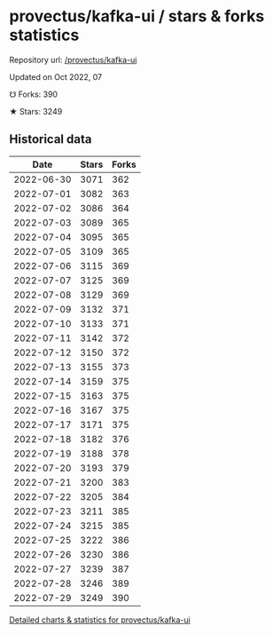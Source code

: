 # provectus/kafka-ui / stars & forks statistics

Repository url: [/provectus/kafka-ui](https://github.com/provectus/kafka-ui)

Updated on Oct 2022, 07

☋ Forks: 390

★ Stars: 3249

## Historical data
| Date | Stars | Forks |
|------|-------|-------|
| 2022-06-30 | 3071 | 362 | 
| 2022-07-01 | 3082 | 363 | 
| 2022-07-02 | 3086 | 364 | 
| 2022-07-03 | 3089 | 365 | 
| 2022-07-04 | 3095 | 365 | 
| 2022-07-05 | 3109 | 365 | 
| 2022-07-06 | 3115 | 369 | 
| 2022-07-07 | 3125 | 369 | 
| 2022-07-08 | 3129 | 369 | 
| 2022-07-09 | 3132 | 371 | 
| 2022-07-10 | 3133 | 371 | 
| 2022-07-11 | 3142 | 372 | 
| 2022-07-12 | 3150 | 372 | 
| 2022-07-13 | 3155 | 373 | 
| 2022-07-14 | 3159 | 375 | 
| 2022-07-15 | 3163 | 375 | 
| 2022-07-16 | 3167 | 375 | 
| 2022-07-17 | 3171 | 375 | 
| 2022-07-18 | 3182 | 376 | 
| 2022-07-19 | 3188 | 378 | 
| 2022-07-20 | 3193 | 379 | 
| 2022-07-21 | 3200 | 383 | 
| 2022-07-22 | 3205 | 384 | 
| 2022-07-23 | 3211 | 385 | 
| 2022-07-24 | 3215 | 385 | 
| 2022-07-25 | 3222 | 386 | 
| 2022-07-26 | 3230 | 386 | 
| 2022-07-27 | 3239 | 387 | 
| 2022-07-28 | 3246 | 389 | 
| 2022-07-29 | 3249 | 390 | 


[Detailed charts & statistics for provectus/kafka-ui](https://reviewgithub.com/rep/provectus/kafka-ui)
